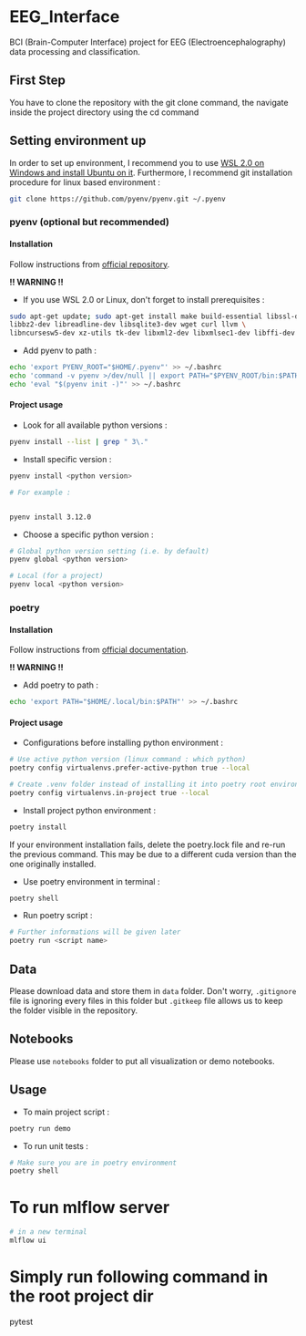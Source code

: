 # EEG_Interface

BCI (Brain-Computer Interface) project for EEG (Electroencephalography) data processing and classification.

## First Step

You have to clone the repository with the git clone command, the navigate inside the project directory using the cd command

## Setting environment up

In order to set up environment, I recommend you to use [WSL 2.0 on Windows and install Ubuntu on it](https://ubuntu.com/tutorials/install-ubuntu-on-wsl2-on-windows-11-with-gui-support#1-overview). Furthermore, I recommend git installation procedure for linux based environment :

```bash
git clone https://github.com/pyenv/pyenv.git ~/.pyenv
```

### pyenv (optional but recommended)

#### Installation

Follow instructions from [official repository](https://github.com/pyenv/pyenv#installation).

**!! WARNING !!**

- If you use WSL 2.0 or Linux, don't forget to install prerequisites :

```bash
sudo apt-get update; sudo apt-get install make build-essential libssl-dev zlib1g-dev \
libbz2-dev libreadline-dev libsqlite3-dev wget curl llvm \
libncursesw5-dev xz-utils tk-dev libxml2-dev libxmlsec1-dev libffi-dev liblzma-dev
```

- Add pyenv to path :

```bash
echo 'export PYENV_ROOT="$HOME/.pyenv"' >> ~/.bashrc
echo 'command -v pyenv >/dev/null || export PATH="$PYENV_ROOT/bin:$PATH"' >> ~/.bashrc
echo 'eval "$(pyenv init -)"' >> ~/.bashrc
```

#### Project usage

- Look for all available python versions :

```bash
pyenv install --list | grep " 3\."
```

- Install specific version :

```bash
pyenv install <python version>

# For example :


pyenv install 3.12.0

```

- Choose a specific python version :

```bash
# Global python version setting (i.e. by default)
pyenv global <python version>

# Local (for a project)
pyenv local <python version>
```

### poetry

#### Installation

Follow instructions from [official documentation](https://python-poetry.org/docs/#installation).

**!! WARNING !!**

- Add poetry to path :

```bash
echo 'export PATH="$HOME/.local/bin:$PATH"' >> ~/.bashrc
```

#### Project usage

- Configurations before installing python environment :

```bash
# Use active python version (linux command : which python)
poetry config virtualenvs.prefer-active-python true --local

# Create .venv folder instead of installing it into poetry root environments path
poetry config virtualenvs.in-project true --local
```

- Install project python environment :

```bash
poetry install
```

If your environment installation fails, delete the poetry.lock file and re-run the previous command. 
This may be due to a different cuda version than the one originally installed.

- Use poetry environment in terminal :

```bash
poetry shell
```

- Run poetry script :

```bash
# Further informations will be given later
poetry run <script name>
```

## Data

Please download data and store them in `data` folder. Don't worry, `.gitignore` file is ignoring every files in this folder but `.gitkeep` file allows us to keep the folder visible in the repository.

## Notebooks

Please use `notebooks` folder to put all visualization or demo notebooks.

## Usage

- To main project script :

```bash
poetry run demo
```

- To run unit tests :

```bash
# Make sure you are in poetry environment
poetry shell

```

# To run mlflow server

```bash
# in a new terminal
mlflow ui
``` 

# Simply run following command in the root project dir
pytest
```
